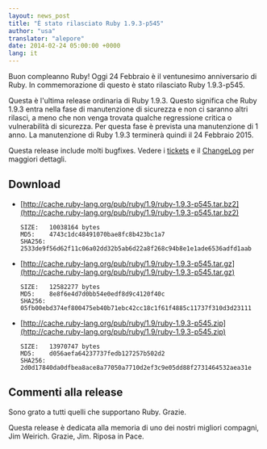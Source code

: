 ```yaml
---
layout: news_post
title: "È stato rilasciato Ruby 1.9.3-p545"
author: "usa"
translator: "alepore"
date: 2014-02-24 05:00:00 +0000
lang: it
---
```


Buon compleanno Ruby!
Oggi 24 Febbraio è il ventunesimo anniversario di Ruby.
In commemorazione di questo è stato rilasciato Ruby 1.9.3-p545.

Questa è l'ultima release ordinaria di Ruby 1.9.3.
Questo significa che Ruby 1.9.3 entra nella fase di manutenzione di
sicurezza e non ci saranno altri rilasci, a meno che non venga trovata qualche
regressione critica o vulnerabilità di sicurezza.
Per questa fase è prevista una manutenzione di 1 anno.
La manutenzione di Ruby 1.9.3 terminerà quindi il 24 Febbraio 2015.

Questa release include molti bugfixes.
Vedere i [tickets](https://bugs.ruby-lang.org/projects/ruby-193/issues?set_filter=1&amp;status_id=5)
e il [ChangeLog](http://svn.ruby-lang.org/repos/ruby/tags/v1_9_3_545/ChangeLog)
per maggiori dettagli.

## Download

* [http://cache.ruby-lang.org/pub/ruby/1.9/ruby-1.9.3-p545.tar.bz2](http://cache.ruby-lang.org/pub/ruby/1.9/ruby-1.9.3-p545.tar.bz2)

      SIZE:   10038164 bytes
      MD5:    4743c1dc48491070bae8fc8b423bc1a7
      SHA256: 2533de9f56d62f11c06a02dd32b5ab6d22a8f268c94b8e1e1ade6536adfd1aab

* [http://cache.ruby-lang.org/pub/ruby/1.9/ruby-1.9.3-p545.tar.gz](http://cache.ruby-lang.org/pub/ruby/1.9/ruby-1.9.3-p545.tar.gz)

      SIZE:   12582277 bytes
      MD5:    8e8f6e4d7d0bb54e0edf8d9c4120f40c
      SHA256: 05fb00ebd374ef800475eb40b71ebc42cc18c1f61f4885c11737f310d3d23111

* [http://cache.ruby-lang.org/pub/ruby/1.9/ruby-1.9.3-p545.zip](http://cache.ruby-lang.org/pub/ruby/1.9/ruby-1.9.3-p545.zip)

      SIZE:   13970747 bytes
      MD5:    d056aefa64237737fedb127257b502d2
      SHA256: 2d0d17840da0dfbea8ace8a77050a7710d2ef3c9e05dd88f2731464532aea31e

## Commenti alla release

Sono grato a tutti quelli che supportano Ruby.
Grazie.

Questa release è dedicata alla memoria di uno dei nostri migliori compagni,
Jim Weirich.
Grazie, Jim.  Riposa in Pace.
